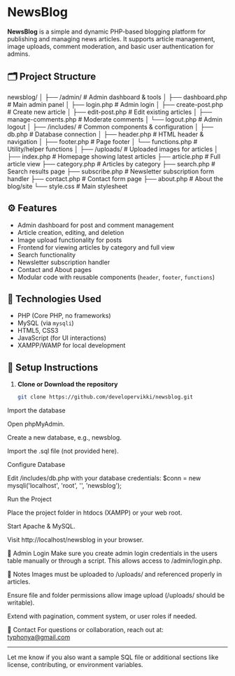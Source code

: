 # NewsBlog

**NewsBlog** is a simple and dynamic PHP-based blogging platform for publishing and managing news articles. It supports article management, image uploads, comment moderation, and basic user authentication for admins.

## 🗂️ Project Structure

newsblog/
│
├── /admin/ # Admin dashboard & tools
│ ├── dashboard.php # Main admin panel
│ ├── login.php # Admin login
│ ├── create-post.php # Create new article
│ ├── edit-post.php # Edit existing articles
│ ├── manage-comments.php # Moderate comments
│ └── logout.php # Admin logout
│
├── /includes/ # Common components & configuration
│ ├── db.php # Database connection
│ ├── header.php # HTML header & navigation
│ ├── footer.php # Page footer
│ └── functions.php # Utility/helper functions
│
├── /uploads/ # Uploaded images for articles
│
├── index.php # Homepage showing latest articles
├── article.php # Full article view
├── category.php # Articles by category
├── search.php # Search results page
├── subscribe.php # Newsletter subscription form handler
├── contact.php # Contact form page
├── about.php # About the blog/site
└── style.css # Main stylesheet



## ⚙️ Features

- Admin dashboard for post and comment management
- Article creation, editing, and deletion
- Image upload functionality for posts
- Frontend for viewing articles by category and full view
- Search functionality
- Newsletter subscription handler
- Contact and About pages
- Modular code with reusable components (`header`, `footer`, `functions`)

## 🧰 Technologies Used

- PHP (Core PHP, no frameworks)
- MySQL (via `mysqli`)
- HTML5, CSS3
- JavaScript (for UI interactions)
- XAMPP/WAMP for local development

## 🚀 Setup Instructions

1. **Clone or Download the repository**
   ```bash
   git clone https://github.com/developervikki/newsblog.git

Import the database

Open phpMyAdmin.

Create a new database, e.g., newsblog.

Import the .sql file (not provided here).

Configure Database

Edit /includes/db.php with your database credentials:
$conn = new mysqli('localhost', 'root', '', 'newsblog');

Run the Project

Place the project folder in htdocs (XAMPP) or your web root.

Start Apache & MySQL.

Visit http://localhost/newsblog in your browser.

🔐 Admin Login
Make sure you create admin login credentials in the users table manually or through a script. This allows access to /admin/login.php.

📂 Notes
Images must be uploaded to /uploads/ and referenced properly in articles.

Ensure file and folder permissions allow image upload (/uploads/ should be writable).

Extend with pagination, comment system, or user roles if needed.

📧 Contact
For questions or collaboration, reach out at: typhonya@gmail.com


---

Let me know if you also want a sample SQL file or additional sections like license, contributing, or environment variables.



